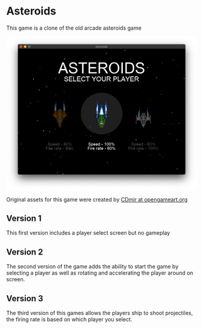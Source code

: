 # Asteroids

This game is a clone of the old arcade asteroids game

![screenshot](screenshot.png)

Original assets for this game were created by [CDmir at opengameart.org](https://opengameart.org/content/asteroids-game-sprites-atlas)

## Version 1

This first version includes a player select screen but no gameplay

## Version 2

The second version of the game adds the ability to start the game by selecting a player as well as rotating and accelerating the player around on screen.


## Version 3

The third version of this games allows the players ship to shoot projectiles, the firing rate is based on which player you select.